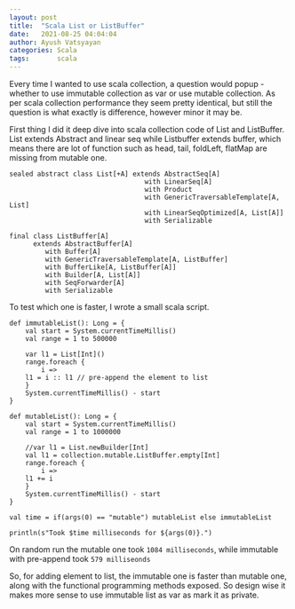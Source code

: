 ```yaml
---
layout: post
title:  "Scala List or ListBuffer"
date:   2021-08-25 04:04:04
author: Ayush Vatsyayan
categories: Scala
tags:	    scala
---
```


Every time I wanted to use scala collection, a question would popup - whether to use immutable collection as var or use mutable collection. 
As per scala collection performance they seem pretty identical, but still the question is what exactly is difference, however minor it may be.

First thing I did it deep dive into scala collection code of List and ListBuffer. List extends Abstract and linear seq while Listbuffer extends buffer, which means there are lot of function such as head, tail, foldLeft, flatMap are missing from mutable one.

```
sealed abstract class List[+A] extends AbstractSeq[A]
                                  with LinearSeq[A]
                                  with Product
                                  with GenericTraversableTemplate[A, List]
                                  with LinearSeqOptimized[A, List[A]]
                                  with Serializable
```
```
final class ListBuffer[A]
      extends AbstractBuffer[A]
         with Buffer[A]
         with GenericTraversableTemplate[A, ListBuffer]
         with BufferLike[A, ListBuffer[A]]
         with Builder[A, List[A]]
         with SeqForwarder[A]
         with Serializable
```


To test which one is faster, I wrote a small scala script.

```
def immutableList(): Long = {
    val start = System.currentTimeMillis()
    val range = 1 to 500000

    var l1 = List[Int]()
    range.foreach {
    	i =>		  
	l1 = i :: l1 // pre-append the element to list
    }
    System.currentTimeMillis() - start
}

def mutableList(): Long = {
    val start = System.currentTimeMillis()
    val range = 1 to 1000000

    //var l1 = List.newBuilder[Int]
    val l1 = collection.mutable.ListBuffer.empty[Int]
    range.foreach {
    	i =>		  
	l1 += i
    }
    System.currentTimeMillis() - start
}

val time = if(args(0) == "mutable") mutableList else immutableList

println(s"Took $time milliseconds for ${args(0)}.")
```
On random run the mutable one took `1084 milliseconds`, while immutable with pre-append took `579 milliseonds`

So, for adding element to list, the immutable one is faster than mutable one, along with the functional programming methods exposed.
So design wise it makes more sense to use immutable list as var as mark it as private.
